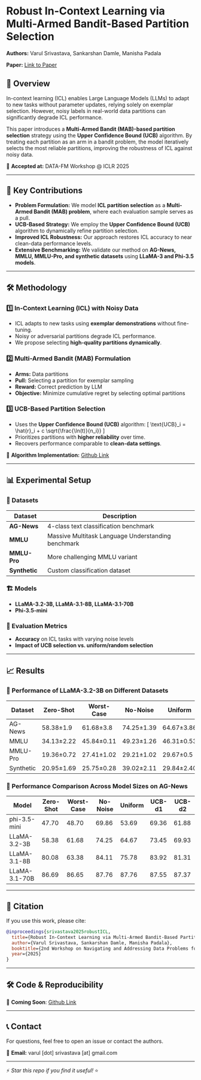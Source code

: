 # Robust In-Context Learning via Multi-Armed Bandit-Based Partition Selection

**Authors:** Varul Srivastava, Sankarshan Damle, Manisha Padala

**Paper:** [Link to Paper](https://github.com/vs666/RobustICL_MAB/blob/main/workshop_paper.pdf)

## 📌 Overview
In-context learning (ICL) enables Large Language Models (LLMs) to adapt to new tasks without parameter updates, relying solely on exemplar selection. However, noisy labels in real-world data partitions can significantly degrade ICL performance.

This paper introduces a **Multi-Armed Bandit (MAB)-based partition selection** strategy using the **Upper Confidence Bound (UCB)** algorithm. By treating each partition as an arm in a bandit problem, the model iteratively selects the most reliable partitions, improving the robustness of ICL against noisy data.

📄 **Accepted at:** DATA-FM Workshop @ ICLR 2025

---

## 🚀 Key Contributions
- **Problem Formulation:** We model **ICL partition selection** as a **Multi-Armed Bandit (MAB) problem**, where each evaluation sample serves as a pull.
- **UCB-Based Strategy:** We employ the **Upper Confidence Bound (UCB)** algorithm to dynamically refine partition selection.
- **Improved ICL Robustness:** Our approach restores ICL accuracy to near clean-data performance levels.
- **Extensive Benchmarking:** We validate our method on **AG-News, MMLU, MMLU-Pro, and synthetic datasets** using **LLaMA-3 and Phi-3.5 models**.

---

## 🛠️ Methodology
### 1️⃣ In-Context Learning (ICL) with Noisy Data
- ICL adapts to new tasks using **exemplar demonstrations** without fine-tuning.
- Noisy or adversarial partitions degrade ICL performance.
- We propose selecting **high-quality partitions dynamically**.

### 2️⃣ Multi-Armed Bandit (MAB) Formulation
- **Arms:** Data partitions
- **Pull:** Selecting a partition for exemplar sampling
- **Reward:** Correct prediction by LLM
- **Objective:** Minimize cumulative regret by selecting optimal partitions

### 3️⃣ UCB-Based Partition Selection
- Uses the **Upper Confidence Bound (UCB)** algorithm:
  \[ \text{UCB}_i = \hat{r}_i + c \sqrt{\frac{\ln(t)}{n_i}} \]
- Prioritizes partitions with **higher reliability** over time.
- Recovers performance comparable to **clean-data settings**.

🚀 **Algorithm Implementation:** [Github Link](https://github.com/vs666/RobustICL_MAB)

---

## 📊 Experimental Setup
### 📌 Datasets
| Dataset | Description |
|---------|-------------|
| **AG-News** | 4-class text classification benchmark |
| **MMLU** | Massive Multitask Language Understanding benchmark |
| **MMLU-Pro** | More challenging MMLU variant |
| **Synthetic** | Custom classification dataset |

### 🏗️ Models
- **LLaMA-3.2-3B, LLaMA-3.1-8B, LLaMA-3.1-70B**
- **Phi-3.5-mini**

### 🎯 Evaluation Metrics
- **Accuracy** on ICL tasks with varying noise levels
- **Impact of UCB selection vs. uniform/random selection**

---

## 📈 Results
### 📌 Performance of LLaMA-3.2-3B on Different Datasets
| Dataset | Zero-Shot | Worst-Case | No-Noise | Uniform | UCB-d1 | UCB-d2 |
|---------|-----------|------------|----------|---------|--------|--------|
| AG-News | 58.38±1.9 | 61.68±3.8  | 74.25±1.39 | 64.67±3.86 | 73.45±1.64 | 69.93±1.82 |
| MMLU | 34.13±2.22 | 45.84±0.11 | 49.23±1.26 | 46.31±0.53 | 48.77±1.17 | 48.70±0.34 |
| MMLU-Pro | 19.36±0.72 | 27.41±1.02 | 29.21±1.02 | 29.67±0.5 | 30.27±0.41 | 26.95±0.91 |
| Synthetic | 20.95±1.69 | 25.75±0.28 | 39.02±2.11 | 29.84±2.40 | 39.22±1.83 | 31.74±2.26 |

### 📌 Performance Comparison Across Model Sizes on AG-News
| Model | Zero-Shot | Worst-Case | No-Noise | Uniform | UCB-d1 | UCB-d2 |
|--------|-----------|------------|----------|---------|--------|--------|
| phi-3.5-mini | 47.70 | 48.70 | 69.86 | 53.69 | 69.36 | 61.88 |
| LLaMA-3.2-3B | 58.38 | 61.68 | 74.25 | 64.67 | 73.45 | 69.93 |
| LLaMA-3.1-8B | 80.08 | 63.38 | 84.11 | 75.78 | 83.92 | 81.31 |
| LLaMA-3.1-70B | 86.69 | 86.65 | 87.76 | 87.76 | 87.55 | 87.37 |

---

## 📜 Citation
If you use this work, please cite:
```bibtex
@inproceedings{srivastava2025robustICL,
  title={Robust In-Context Learning via Multi-Armed Bandit-Based Partition Selection},
  author={Varul Srivastava, Sankarshan Damle, Manisha Padala},
  booktitle={2nd Workshop on Navigating and Addressing Data Problems for Foundation Models at ICLR},
  year={2025}
}
```

---

## 🛠️ Code & Reproducibility
📂 **Coming Soon**: [Github Link](https://github.com/vs666/RobustICL_MAB)

---

## 📞 Contact
For questions, feel free to open an issue or contact the authors.

📧 **Email:** varul [dot] srivastava [at] gmail.com 

---

⚡ *Star this repo if you find it useful!* ⭐


